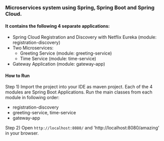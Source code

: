 ### Microservices system using Spring, Spring Boot and Spring Cloud.


#### It contains the following 4 separate applications:

- Spring Cloud Registration and Discovery with Netflix Eureka (module: registration-discovery)
- Two Microservices:
    - Greeting Service (module: greeting-service)
    - Time Service (module: time-service)
- Gateway Application (module: gateway-app)


#### How to Run

Step 1) Import the project into your IDE as maven project. Each of the 4 modules are Spring Boot Applications. Run the main classes from each module in following order:

- registration-discovery
- greeting-service,   time-service
- gateway-app

Step 2) Open `http://localhost:8080/` and 'http://localhost:8080/amazing' in your browser. 

